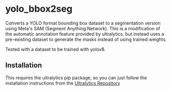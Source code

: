 # yolo_bbox2seg
Converts a YOLO format bounding box dataset to a segmentation version using Meta's SAM (Segment Anything Network). This is a modification of the automatic annotation feature provided by ultralytics, but instead uses a pre-existing dataset to generate the masks instead of using trained weights. 

Tested with a dataset to be trained with yolov8.

## Installation
This requires the ultralytics pip package, so you can just follow the installation instructions from the [Ultralytics Repository](https://github.com/ultralytics/ultralytics)
